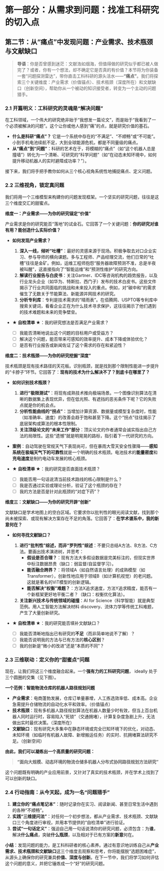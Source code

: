 # 第一部分：从需求到问题：找准工科研究的切入点

## 第二节：从“痛点”中发现问题：产业需求、技术瓶颈与文献缺口

> **导语**：你是否曾感到迷茫：文献浩如烟海，但值得做的研究似乎都已被人做完了？或者，你有一个想法，却不确定它是否真的有价值？本节将为你装备一套“问题探测雷达”，带你直击工科科研的源头活水——**“痛点”**。我们将探索三个关键维度：产业需求（价值锚点）、技术瓶颈（深度所在）和文献缺口（创新空间），帮助你从一个被动的知识接受者，转变为一个主动的问题猎手。

### **2.1 开篇明义：工科研究的灵魂是“解决问题”**

在工科领域，一个伟大的研究绝非始于“我想发一篇论文”，而是始于“我看到了一个必须被解决的问题”。这个让你或他人感到“痛”的点，就是研究价值的基石。

* **什么是科研“痛点”？** 它是一个系统中存在的“不满足”、“不顺畅”或“不可能”。小到手机电池续航不足，大到全球能源危机，都是不同量级的痛点。
* **从“痛点”到“问题”**：科研的艺术在于，将模糊的“痛点”（如“这个机器人总是撞墙”）转化为一个清晰、可研究的“科学问题”（如“在动态未知环境中，如何提升移动机器人的实时避障成功率？”）。

接下来，我们将手把手教你如何从三个核心视角系统性地捕捉痛点、定义问题。

### **2.2 三维视角，锁定真问题**

我们将用一个三维模型来构建你的问题发现框架。一个坚实的研究问题，往往是这三个维度交汇的甜蜜点。

**维度一：产业需求——为你的研究锚定“价值”**

产业需求是你的研究能否“落地”的试金石。它回答了一个关键问题：**你的研究对谁有用？能创造什么实际价值？**

* **如何发现产业需求？**
    1. **深入一线，倾听“吐槽”**：最好的灵感来源于现场。积极争取去对口企业实习、参与导师的横向课题。多与工程师、产品经理交流，他们日常的“吐槽”往往是金矿。例如，运维工程师抱怨“服务器故障预测不准，总是半夜被叫醒”，这直接指向了“智能运维”和“预测性维护”的研究方向。
    2. **解读行业报告与白皮书**：关注Gartner、IDC等咨询机构的趋势报告，以及行业龙头企业（如华为、特斯拉、西门子）发布的技术白皮书。这些文件揭示了行业共同面临的挑战和未来投入的重点。例如，对“碳中和”的需求催生了无数关于节能算法、新能源并网技术的研究。
    3. **分析专利库**：专利是技术需求的“晴雨表”。在佰腾网、USPTO等专利库中搜索关键词，看看企业正在为什么技术寻求保护，这往往揭示了他们遇到的技术难题和未来的竞争壁垒。

* **★ 自检清单 ★**：我的研究想法是否满足产业需求？
  * [ ] 我能否清晰地说出这个问题的目标用户或受益方？
  * [ ] 解决这个问题，能否带来可感知的效率提升、成本下降或体验优化？
  * [ ] 是否有行业报告或新闻佐证了这个需求的存在和紧迫性？

**维度二：技术瓶颈——为你的研究挖掘“深度”**

技术瓶颈是现有技术路径的天花板。识别瓶颈，就是找到那个限制性能进一步提升的“卡脖子”环节。它回答了：**现有的技术为什么解决不了？到底卡在哪里了？**

* **如何识别技术瓶颈？**
    1. **进行“极限测试”**：将现有成熟技术推向极端场景。一个图像识别算法在清晰的数据集上表现优异，但在低光照、有遮挡的恶劣条件下呢？它的失败点就是你的机会点。
    2. **分析性能曲线的“拐点”**：当增加计算资源、数据量或模型复杂度时，性能（如准确率、速度）的改善会趋于饱和甚至下降。这个“拐点”往往揭示了底层架构或算法的根本性限制。
    3. **关注顶级论文的“未来工作”部分**：顶尖论文的作者通常会诚实指出自己方法的局限性。这些“遗憾”就是明晃晃的路标，指引着下一代研究的方向。

* **案例**：自动驾驶在常规天气下表现尚可，但在暴雨大雪天安全性骤降——**感知系统在极端天气下的可靠性**就是一个明确的技术瓶颈。电池技术的**能量密度**和**充电速度**是制约电动车发展的核心瓶颈。

* **★ 自检清单 ★**：我的研究是否直面技术瓶颈？
  * [ ] 我能否用一句话说清当前技术路线的核心限制是什么？
  * [ ] 我是否通过实验或理论分析，验证了这个瓶颈的存在？
  * [ ] 我的方法是否是针对此瓶颈的“对症下药”？

**维度三：文献缺口——为你的研究开辟“创新”**

文献缺口是学术地图上的空白区域。它要求你以批判性的眼光阅读文献，找到那个尚未被探索、或现有解决方案存在不足的角落。它回答了：**在学术谱系中，我的新意何在？**

* **如何寻找文献缺口？**
    1. **进行“批判性”综述，而非“罗列性”综述**：不要只总结A方法、B方法、C方法。要画出技术演进树，并思考：
        * **假设是否合理？**：现有方法大多假设数据是完美标注的，但现实世界中标注数据昂贵（缺口：弱监督/自监督学习）。
        * **能否融合跨界？**：将领域A（如自然语言处理）的成熟模型（如Transformer），创新性地应用于领域B（如计算机视觉）的老问题。这就是著名的ViT模型的创新逻辑。
        * **能否解决“权衡”难题？**：方法X追求速度，方法Y追求精度，能否有一个新框架更好地平衡二者？（缺口：权衡优化算法）。
    2. **关注新兴技术与传统领域的碰撞**：AI for Science（科学智能）就是典型范例。用人工智能方法解决材料 discovery、流体力学等传统工科难题，产生了大量创新研究。

* **★ 自检清单 ★**：我的研究能否填补文献缺口？
  * [ ] 我能否清晰地指出已有研究的**不足**（而非简单地说不了解）？
  * [ ] 我能否说明我的方法与已有方法的**核心区别**？
  * [ ] 我的创新是“微小的改进”还是“本质的不同”？

### **2.3 三维联动：定义你的“甜蜜点”问题**

现在，让我们将这三个维度融合起来。一个**强有力的工科研究问题**， ideally 处于三个圆圈的交集（见下图）。

**一个范例：智能物流仓库的机器人路径规划问题**

* **产业需求**：电商蓬勃发展，仓库订单量暴增，人工拣选效率低、成本高。企业急需提升仓储物流的自动化水平和效率。（价值锚点）
* **技术瓶颈**：现有多机器人路径规划算法在机器人数量少时有效，但当上百台机器人同时运行时，容易陷入“死锁”（交通拥堵），计算复杂度急剧上升，无法做出实时最优决策。（深度所在）
* **文献缺口**：现有研究大多集中在静态环境或完全已知环境下的优化，对动态、未知环境（如临时有机器人故障、新增搬运任务）的实时、抗拥堵算法研究不足。（创新空间）

**由此，我们可以凝练出一个高质量的研究问题：**
> **“面向大规模、动态环境的物流仓储多机器人分布式协同路径规划方法研究”**

这个问题既有明确的产业应用前景，又针对了真实的技术瓶颈，并在学术上找到了可以创新的缺口。

### **2.4 行动指南：从今天起，成为一名“问题猎手”**

1. **建立你的“痛点笔记本”**：随时记录你在实习、阅读新闻、甚至日常生活中遇到的各种“不顺畅”。
2. **实践“三维提问法”**：对任何一个初步想法，都从产业需求、技术瓶颈、文献缺口三个角度进行审视，并用本节提供的“自检清单”进行验证。
3. **尝试“一句话定义”**：强迫自己用一句话说清你的研究问题，必须包含：为**谁**，解决**什么痛点**，突破**什么瓶颈**，以及相对于已有方案的**新意**何在。

**小结**：发现问题的能力，是工科科研者的核心素养。通过有意识地训练自己从**产业需求、技术瓶颈和文献缺口**这三个维度去观察和思考，你将能摆脱“选题困难症”，从源头上确保你的研究兼具**价值、深度与创新**。在下一节中，我们将学习如何评估这个问题的意义，并把它锤炼成一个“好”的研究问题。

